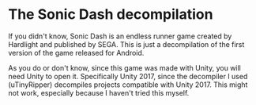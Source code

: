 # The Sonic Dash decompilation
If you didn't know, Sonic Dash is an endless runner game created by Hardlight and published by SEGA. This is just a decompilation of the first version of the game released for Android.

As you do or don't know, since this game was made with Unity, you will need Unity to open it. Specifically Unity 2017, since the decompiler I used (uTinyRipper) decompiles projects compatible with Unity 2017. This might not work, especially because I haven't tried this myself.